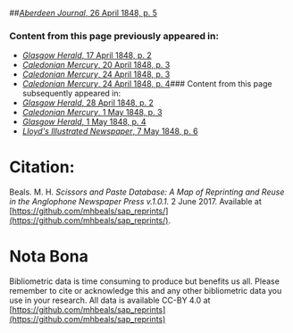 ##[*Aberdeen Journal*, 26 April 1848, p. 5](https://mhbeals.github.io/sap_html/Aberdeen-Journal/Aberdeen-Journal-26-April-1848-p-5)

### Content from this page previously appeared in:
+ [*Glasgow Herald*, 17 April 1848, p. 2](https://mhbeals.github.io/sap_html/Glasgow-Herald/Glasgow-Herald-17-April-1848-p-2)
+ [*Caledonian Mercury*, 20 April 1848, p. 3](https://mhbeals.github.io/sap_html/Caledonian-Mercury/Caledonian-Mercury-20-April-1848-p-3)
+ [*Caledonian Mercury*, 24 April 1848, p. 3](https://mhbeals.github.io/sap_html/Caledonian-Mercury/Caledonian-Mercury-24-April-1848-p-3)
+ [*Caledonian Mercury*, 24 April 1848, p. 4](https://mhbeals.github.io/sap_html/Caledonian-Mercury/Caledonian-Mercury-24-April-1848-p-4)### Content from this page subsequently appeared in:
+ [*Glasgow Herald*, 28 April 1848, p. 2](https://mhbeals.github.io/sap_html/Glasgow-Herald/Glasgow-Herald-28-April-1848-p-2)
+ [*Caledonian Mercury*, 1 May 1848, p. 3](https://mhbeals.github.io/sap_html/Caledonian-Mercury/Caledonian-Mercury-1-May-1848-p-3)
+ [*Glasgow Herald*, 1 May 1848, p. 4](https://mhbeals.github.io/sap_html/Glasgow-Herald/Glasgow-Herald-1-May-1848-p-4)
+ [*Lloyd's Illustrated Newspaper*, 7 May 1848, p. 6](https://mhbeals.github.io/sap_html/Lloyd's-Illustrated-Newspaper/Lloyd's-Illustrated-Newspaper-7-May-1848-p-6)
                    
# Citation: 

Beals. M. H. *Scissors and Paste Database: A Map of Reprinting and Reuse in the Anglophone Newspaper Press v.1.0.1.* 2 June 2017. Available at [https://github.com/mhbeals/sap_reprints/](https://github.com/mhbeals/sap_reprints/). 
                    
# Nota Bona

Bibliometric data is time consuming to produce but benefits us all. Please remember to cite or acknowledge this and any other bibliometric data you use in your research. All data is available CC-BY 4.0 at [https://github.com/mhbeals/sap_reprints](https://github.com/mhbeals/sap_reprints)